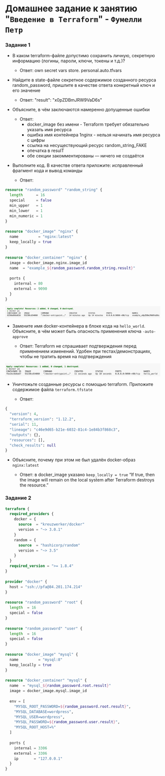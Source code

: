 # Домашнее задание к занятию "`Введение в Terraform`" - `Фумелли Петр`

### Задание 1

* В каком terraform-файле допустимо сохранить личную, секретную информацию (логины, пароли, ключи, токены и т.д.)?

  * Ответ: own secret vars store. personal.auto.tfvars

* Найдите в state-файле секретное содержимое созданного ресурса random_password, пришлите в качестве ответа конкретный ключ и его значение

  * Ответ: "result": "x0pZDBmJRW9VaD6s"

* Объясните, в чём заключаются намеренно допущенные ошибки

  * Ответ:
    * docker_image без имени - Terraform требует обязательно указать имя ресурса
    * ошибка имя контейнера 1nginx - нельзя начинать имя ресурса с цифры
    * ссылка на несуществующий ресурс random_string_FAKE
    * опечатка в resulT
    * обе секции закомментированы — ничего не создаётся

* Выполните код. В качестве ответа приложите: исправленный фрагмент кода и вывод команды

  * Ответ:

```tf
resource "random_password" "random_string" {
  length      = 16
  special     = false
  min_upper   = 1
  min_lower   = 1
  min_numeric = 1
}

resource "docker_image" "nginx" {
  name         = "nginx:latest"
  keep_locally = true
}

resource "docker_container" "nginx" {
  image = docker_image.nginx.image_id
  name  = "example_${random_password.random_string.result}"

  ports {
    internal = 80
    external = 9090
  }
}

```

![alt text](https://github.com/PeterFumelli/terraform-intro/blob/master/img/docker-ps.png)

* Замените имя docker-контейнера в блоке кода на `hello_world`. Объясните, в чём может быть опасность применения ключа `-auto-approve`

  * Ответ: Terraform не спрашивает подтверждения перед применением изменений. Удобен при тестах/демонстрациях, чтобы не тратить время на подтверждения

![alt text](https://github.com/PeterFumelli/terraform-intro/blob/master/img/docker-ps2.png)

* Уничтожьте созданные ресурсы с помощью terraform. Приложите содержимое файла `terraform.tfstate`

  * Ответ:

```tf
{
  "version": 4,
  "terraform_version": "1.12.2",
  "serial": 11,
  "lineage": "c46e9d65-b21e-6032-81c4-1e84b3f868c3",
  "outputs": {},
  "resources": [],
  "check_results": null
}
```

* Объясните, почему при этом не был удалён docker-образ `nginx:latest`

  * Ответ: в docker_image указано `keep_locally = true` “If true, then the image will remain on the local system after Terraform destroys the resource.”

### Задание 2

```tf
terraform {
  required_providers {
    docker = {
      source  = "kreuzwerker/docker"
      version = "~> 3.0.1"
    }
    random = {
      source  = "hashicorp/random"
      version = "~> 3.5"
    }
  }
  required_version = ">= 1.8.4"
}

provider "docker" {
  host = "ssh://pfa@84.201.174.214"
}

resource "random_password" "root" {
  length  = 16
  special = false
}

resource "random_password" "user" {
  length  = 16
  special = false
}

resource "docker_image" "mysql" {
  name         = "mysql:8"
  keep_locally = true
}

resource "docker_container" "mysql" {
  name  = "mysql_${random_password.root.result}"
  image = docker_image.mysql.image_id

  env = [
    "MYSQL_ROOT_PASSWORD=${random_password.root.result}",
    "MYSQL_DATABASE=wordpress",
    "MYSQL_USER=wordpress",
    "MYSQL_PASSWORD=${random_password.user.result}",
    "MYSQL_ROOT_HOST=%"
  ]

  ports {
    internal = 3306
    external = 3306
    ip       = "127.0.0.1"
  }
}
```
